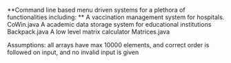 **Command line based menu driven systems for a plethora of functionalities including: 	**
    A vaccination management system for hospitals.                CoWin.java
		A academic data storage system for educational institutions   Backpack.java
		A low level matrix calculator                                 Matrices.java

Assumptions: all arrays have max 10000 elements, and correct order is followed on input, and no invalid input is given
